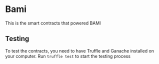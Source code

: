 # Bami

This is the smart contracts that powered BAMI

## Testing

To test the contracts, you need to have Truffle and Ganache installed on your computer.
Run `truffle test` to start the testing process
